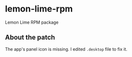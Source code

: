 # lemon-lime-rpm
Lemon Lime RPM package

## About the patch
The app's panel icon is missing. I edited `.desktop` file to fix it.
